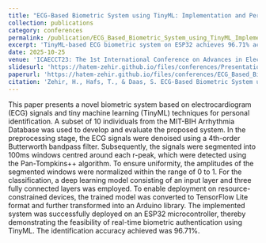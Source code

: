 ```yaml
---
title: "ECG-Based Biometric System using TinyML: Implementation and Performance Evaluation on ESP32"
collection: publications
category: conferences
permalink: /publication/ECG_Based_Biometric_System_using_TinyML_Implementation_and_Performance_Evaluation_on_ESP32
excerpt: 'TinyML-based ECG biometric system on ESP32 achieves 96.71% accuracy, enabling resource-efficient personal identification.'
date: 2025-10-25
venue: 'ICAECCT23: The 1st International Conference on Advances in Electronics, Control and Computer Technologies'
slidesurl: 'https://hatem-zehir.github.io/files/conferences/Presentation_ECG_Based_Biometric_System_using_TinyML_Implementation_and_Performance_Evaluation_on_ESP32.pdf'
paperurl: 'https://hatem-zehir.github.io/files/conferences/ECG_Based_Biometric_System_using_TinyML_Implementation_and_Performance_Evaluation_on_ESP32.pdf'
citation: 'Zehir, H., Hafs, T., & Daas, S. ECG-Based Biometric System using TinyML: Implementation and Performance Evaluation on ESP32.'
---
```

This paper presents a novel biometric system based on electrocardiogram (ECG) signals and tiny machine learning (TinyML) techniques for personal identification. A subset of 10 individuals from the MIT-BIH Arrhythmia Database was used to develop and evaluate the proposed system. In the preprocessing stage, the ECG signals were denoised using a 4th-order Butterworth bandpass filter. Subsequently, the signals were segmented into 100ms windows centred around each r-peak, which were detected using the Pan-Tompkins++ algorithm. To ensure uniformity, the amplitudes of the segmented windows were normalized within the range of 0 to 1. For the classification, a deep learning model consisting of an input layer and three fully connected layers was employed. To enable deployment on resource-constrained devices, the trained model was converted to TensorFlow Lite format and further transformed into an Arduino library. The implemented system was successfully deployed on an ESP32 microcontroller, thereby demonstrating the feasibility of real-time biometric authentication using TinyML. The identification accuracy achieved was 96.71%.